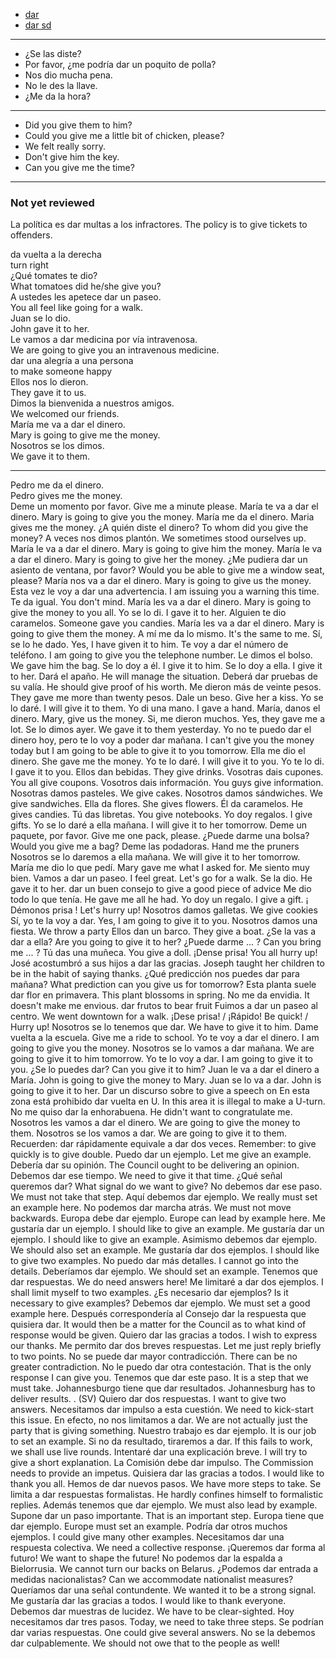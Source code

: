 
- [dar](./../dar.md)
- [dar sd](https://www.spanishdict.com/conjugate/dar)

---

- ¿Se las diste?
- Por favor, ¿me podría dar un poquito de polla?
- Nos dio mucha pena.
- No le des la llave.
- ¿Me da la hora?

---

- Did you give them to him?
- Could you give me a little bit of chicken, please?
- We felt really sorry.
- Don't give him the key.
- Can you give me the time?

---

### Not yet reviewed


La política es dar multas a los infractores.
The policy is to give tickets to offenders.

da vuelta a la derecha  
turn right  
¿Qué tomates te dio?  
What tomatoes did he/she give you?  
A ustedes les apetece dar un paseo.  
You all feel like going for a walk.  
Juan se lo dio.  
John gave it to her.  
Le vamos a dar medicina por vía intravenosa.  
We are going to give you an intravenous medicine.  
dar una alegría a una persona  
to make someone happy  
Ellos nos lo dieron.  
They gave it to us.  
Dimos la bienvenida a nuestros amigos.  
We welcomed our friends.  
María me va a dar el dinero.  
Mary is going to give me the money.  
Nosotros se los dimos.  
We gave it to them.  

---


Pedro me da el dinero.  
Pedro gives me the money.  
Deme un momento por favor.
Give me a minute please.
María te va a dar el dinero.
Mary is going to give you the money.
María me da el dinero.
Maria gives me the money.
¿A quién diste el dinero?
To whom did you give the money?
A veces nos dimos plantón.
We sometimes stood ourselves up.
María le va a dar el dinero.
Mary is going to give him the money.
María le va a dar el dinero.
Mary is going to give her the money.
¿Me pudiera dar un asiento de ventana, por favor?
Would you be able to give me a window seat, please?
María nos va a dar el dinero.
Mary is going to give us the money.
Esta vez le voy a dar una advertencia.
I am issuing you a warning this time.
Te da igual.
You don't mind.
María les va a dar el dinero.
Mary is going to give the money to you all.
Yo se lo di.
I gave it to her.
Alguien te dio caramelos.
Someone gave you candies.
María les va a dar el dinero.
Mary is going to give them the money.
A mí me da lo mismo.
It's the same to me.
Sí, se lo he dado.
Yes, I have given it to him.
Te voy a dar el número de teléfono.
I am going to give you the telephone number.
Le dimos el bolso.
We gave him the bag.
Se lo doy a él.
I give it to him.
Se lo doy a ella.
I give it to her.
Dará el apaño.
He will manage the situation.
Deberá dar pruebas de su valía.
He should give proof of his worth.
Me dieron más de veinte pesos.
They gave me more than twenty pesos.
Dale un beso.
Give her a kiss.
Yo se lo daré.
I will give it to them.
Yo di una mano.
I gave a hand.
María, danos el dinero.
Mary, give us the money.
Si, me dieron muchos.
Yes, they gave me a lot.
Se lo dimos ayer.
We gave it to them yesterday.
Yo no te puedo dar el dinero hoy, pero te lo voy a poder dar mañana.
I can't give you the money today but I am going to be able to give it to you tomorrow.
Ella me dio el dinero.
She gave me the money.
Yo te lo daré.
I will give it to you.
Yo te lo di.
I gave it to you.
Ellos dan bebidas.
They give drinks.
Vosotras dais cupones.
You all give coupons.
Vosotros dais información.
You guys give information.
Nosotras damos pasteles.
We give cakes.
Nosotros damos sándwiches.
We give sandwiches.
Ella da flores.
She gives flowers.
Él da caramelos.
He gives candies.
Tú das libretas.
You give notebooks.
Yo doy regalos.
I give gifts.
Yo se lo daré a ella mañana.
I will give it to her tomorrow.
Deme un paquete, por favor.
Give me one pack, please.
¿Puede darme una bolsa?
Would you give me a bag?
Deme las podadoras.
Hand me the pruners
Nosotros se lo daremos a ella mañana.
We will give it to her tomorrow.
María me dio lo que pedí.
Mary gave me what I asked for.
Me siento muy bien. Vamos a dar un paseo.
I feel great. Let's go for a walk.
Se la dio.
He gave it to her.
dar un buen consejo
to give a good piece of advice
Me dio todo lo que tenía.
He gave me all he had.
Yo doy un regalo.
I give a gift.
¡ Démonos prisa !
Let's hurry up!
Nosotros damos galletas.
We give cookies
Sí, yo te la voy a dar.
Yes, I am going to give it to you.
Nosotros damos una fiesta.
We throw a party
Ellos dan un barco.
They give a boat.
¿Se la vas a dar a ella?
Are you going to give it to her?
¿Puede darme ... ?
Can you bring me ... ?
Tú das una muñeca.
You give a doll.
¡Dense prisa!
You all hurry up!
José acostumbró a sus hijos a dar las gracias.
Joseph taught her children to be in the habit of saying thanks.
¿Qué predicción nos puedes dar para mañana?
What prediction can you give us for tomorrow?
Esta planta suele dar flor en primavera.
This plant blossoms in spring.
No me da envidia.
It doesn't make me envious.
dar frutos
to bear fruit
Fuimos a dar un paseo al centro.
We went downtown for a walk.
¡Dese prisa! / ¡Rápido!
Be quick! / Hurry up!
Nosotros se lo tenemos que dar.
We have to give it to him.
Dame vuelta a la escuela.
Give me a ride to school.
Yo te voy a dar el dinero.
I am going to give you the money.
Nosotros se lo vamos a dar mañana.
We are going to give it to him tomorrow.
Yo te lo voy a dar.
I am going to give it to you.
¿Se lo puedes dar?
Can you give it to him?
Juan le va a dar el dinero a María.
John is going to give the money to Mary.
Juan se lo va a dar.
John is going to give it to her.
Dar un discurso sobre
to give a speech on
En esta zona está prohibido dar vuelta en U.
In this area it is illegal to make a U-turn.
No me quiso dar la enhorabuena.
He didn't want to congratulate me.
Nosotros les vamos a dar el dinero.
We are going to give the money to them.
Nosotros se los vamos a dar.
We are going to give it to them.
Recuerden: dar rápidamente equivale a dar dos veces.
Remember: to give quickly is to give double.
Puedo dar un ejemplo.
Let me give an example.
Debería dar su opinión.
The Council ought to be delivering an opinion.
Debemos dar ese tiempo.
We need to give it that time.
¿Qué señal queremos dar?
What signal do we want to give?
No debemos dar ese paso.
We must not take that step.
Aquí debemos dar ejemplo.
We really must set an example here.
No podemos dar marcha atrás.
We must not move backwards.
Europa debe dar ejemplo.
Europe can lead by example here.
Me gustaría dar un ejemplo.
I should like to give an example.
Me gustaría dar un ejemplo.
I should like to give an example.
Asimismo debemos dar ejemplo.
We should also set an example.
Me gustaría dar dos ejemplos.
I should like to give two examples.
No puedo dar más detalles.
I cannot go into the details.
Deberíamos dar ejemplo.
We should set an example.
Tenemos que dar respuestas.
We do need answers here!
Me limitaré a dar dos ejemplos.
I shall limit myself to two examples.
¿Es necesario dar ejemplos?
Is it necessary to give examples?
Debemos dar ejemplo.
We must set a good example here.
Después correspondería al Consejo dar la respuesta que quisiera dar.
It would then be a matter for the Council as to what kind of response would be given.
Quiero dar las gracias a todos.
I wish to express our thanks.
Me permito dar dos breves respuestas.
Let me just reply briefly to two points.
No se puede dar mayor contradicción.
There can be no greater contradiction.
No le puedo dar otra contestación.
That is the only response I can give you.
Tenemos que dar este paso.
It is a step that we must take.
Johannesburgo tiene que dar resultados.
Johannesburg has to deliver results.
. (SV) Quiero dar dos respuestas.
I want to give two answers.
Necesitamos dar impulso a esta cuestión.
We need to kick-start this issue.
En efecto, no nos limitamos a dar.
We are not actually just the party that is giving something.
Nuestro trabajo es dar ejemplo.
It is our job to set an example.
Si no da resultado, tiraremos a dar.
If this fails to work, we shall use live rounds.
Intentaré dar una explicación breve.
I will try to give a short explanation.
La Comisión debe dar impulso.
The Commission needs to provide an impetus.
Quisiera dar las gracias a todos.
I would like to thank you all.
Hemos de dar nuevos pasos.
We have more steps to take.
Se limita a dar respuestas formalistas.
He hardly confines himself to formalistic replies.
Además tenemos que dar ejemplo.
We must also lead by example.
Supone dar un paso importante.
That is an important step.
Europa tiene que dar ejemplo.
Europe must set an example.
Podría dar otros muchos ejemplos.
I could give many other examples.
Necesitamos dar una respuesta colectiva.
We need a collective response.
¡Queremos dar forma al futuro!
We want to shape the future!
No podemos dar la espalda a Bielorrusia.
We cannot turn our backs on Belarus.
¿Podemos dar entrada a medidas nacionalistas?
Can we accommodate nationalist measures?
Queríamos dar una señal contundente.
We wanted it to be a strong signal.
Me gustaría dar las gracias a todos.
I would like to thank everyone.
Debemos dar muestras de lucidez.
We have to be clear-sighted.
Hoy necesitamos dar tres pasos.
Today, we need to take three steps.
Se podrían dar varias respuestas.
One could give several answers.
No se la debemos dar culpablemente.
We should not owe that to the people as well!
